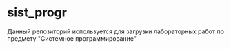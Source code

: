 # sist_progr
Данный репозиторий используется для загрузки лабораторных работ по предмету "Системное программирование"
